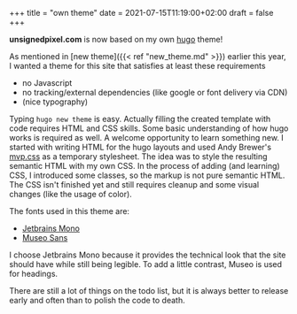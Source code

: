 +++
title = "own theme"
date =  2021-07-15T11:19:00+02:00
draft = false
+++

**unsignedpixel.com** is now based on my own [hugo](gohugo.io) theme!
<!-- more --> 
As mentioned in [new theme]({{< ref "new_theme.md" >}}) earlier this year,
I wanted a theme for this site that satisfies at least these requirements
* no Javascript
* no tracking/external dependencies (like google or font delivery via CDN)
* (nice typography)

Typing `hugo new theme` is easy. Actually filling the created template with code requires HTML and CSS skills. Some basic understanding of how hugo works is required as well. A welcome opportunity to learn something new. I started with writing HTML for the hugo layouts and used Andy Brewer's [mvp.css](https://github.com/andybrewer/mvp) as a temporary stylesheet. The idea was to style the resulting semantic HTML with my own CSS. In the process of adding (and learning) CSS, I introduced some classes, so the markup is not pure semantic HTML. The CSS isn't finished yet and still requires cleanup and some visual changes (like the usage of color).


The fonts used in this theme are:
- [Jetbrains Mono](https://www.jetbrains.com/lp/mono/)
- [Museo Sans](https://www.myfonts.com/fonts/exljbris/museo-sans/500/)

I choose Jetbrains Mono because it provides the technical look that the site should have while still being legible. To add a little contrast, Museo is used for headings.

There are still a lot of things on the todo list, but it is always better to release early and often than to polish the code to death.



